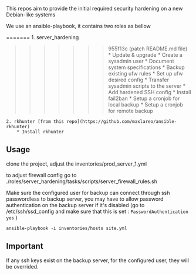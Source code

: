 This repos aim to provide the initial required security hardening on a new Debian-like systems

We use an ansible-playbook, it contains two roles as bellow

=======
    1. server_hardening
>>>>>>> 955f13c (patch README.md file)
        * Update & upgrade
        * Create a sysadmin user
        * Document system specifications
        * Backup existing ufw rules
        * Set up ufw desired config
        * Transfer sysadmin scripts to the server
        * Add hardened SSH config
        * Install fail2ban
        * Setup a cronjob for local backup
        * Setup a cronjob for remote backup
        
    2. rkhunter [from this repo](https://github.com/maxlareo/ansible-rkhunter)
        * Install rkhunter

## Usage

clone the project, adjust the inventories/prod_server_1.yml

to adjust firewall config go to ./roles/server_hardening/tasks/scripts/server_firewall_rules.sh

Make sure the configured user for backup can connect through ssh passwordless to backup server, you may have to allow password authentication on the backup server if it's disabled (go to /etc/ssh/ssd_config and make sure that this is set  : ``` PasswordAuthentication yes ``` )


``` ansible-playbook -i inventories/hosts site.yml ```

## Important
If any ssh keys exist on the backup server, for the configured user, they will be overrided.